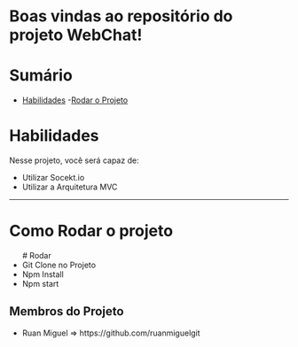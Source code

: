 

# Boas vindas ao repositório do projeto WebChat!


# Sumário

- [Habilidades](#habilidades)
 -[Rodar o Projeto](#Rodar)
 

# Habilidades

Nesse projeto, você será capaz de:

  - Utilizar Socekt.io
  - Utilizar a Arquitetura MVC
 


---
<h1> Como Rodar o projeto</h1>
<ul>
  # Rodar
  <li> Git Clone no Projeto</li>
  <li> Npm Install</li>
  <li> Npm start</li>
 </ul>

<h2>Membros do Projeto</h2>
<ul>
  <li>Ruan Miguel => https://github.com/ruanmiguelgit</li>
</ul>



  
